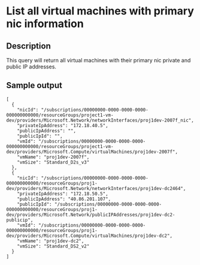 # List all virtual machines with primary nic information

## Description
This query will return all virtual machines with their primary nic private and public IP addresses.

## Sample output
```
[
  {
    "nicId": "/subscriptions/00000000-0000-0000-0000-000000000000/resourceGroups/project1-vm-dev/providers/Microsoft.Network/networkInterfaces/proj1dev-2007f_nic",
    "privateIpAddress": "172.18.40.5",
    "publicIpAddress": "",
    "publicIpId": "",
    "vmId": "/subscriptions/00000000-0000-0000-0000-000000000000/resourceGroups/project1-vm-dev/providers/Microsoft.Compute/virtualMachines/proj1dev-2007f",
    "vmName": "proj1dev-2007f",
    "vmSize": "Standard_D2s_v3"
  },
  {
    "nicId": "/subscriptions/00000000-0000-0000-0000-000000000000/resourceGroups/proj1-dev/providers/Microsoft.Network/networkInterfaces/proj1dev-dc2464",
    "privateIpAddress": "172.18.50.5",
    "publicIpAddress": "40.86.201.107",
    "publicIpId": "/subscriptions/00000000-0000-0000-0000-000000000000/resourceGroups/proj1-dev/providers/Microsoft.Network/publicIPAddresses/proj1dev-dc2-publicip",
    "vmId": "/subscriptions/00000000-0000-0000-0000-000000000000/resourceGroups/proj1-dev/providers/Microsoft.Compute/virtualMachines/proj1dev-dc2",
    "vmName": "proj1dev-dc2",
    "vmSize": "Standard_DS2_v2"
  }
]
```